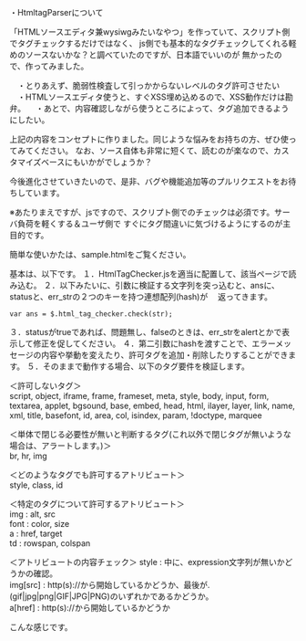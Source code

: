 ・HtmltagParserについて

 「HTMLソースエディタ兼wysiwgみたいなやつ」を作っていて、スクリプト側でタグチェックするだけではなく、
 js側でも基本的なタグチェックしてくれる軽めのソースないかな？と調べていたのですが、日本語でいいのが
 無かったので、作ってみました。

　・とりあえず、脆弱性検査して引っかからないレベルのタグ許可させたい
　・HTMLソースエディタ使うと、すぐXSS埋め込めるので、XSS動作だけは勘弁。
　・あとで、内容確認しながら使うところによって、タグ追加できるようにしたい。

 上記の内容をコンセプトに作りました。同じような悩みをお持ちの方、ぜひ使ってみてください。
 なお、ソース自体も非常に短くて、読むのが楽なので、カスタマイズベースにもいかがでしょうか？

 今後進化させていきたいので、是非、バグや機能追加等のプルリクエストをお待ちしています。

※あたりまえですが、jsですので、スクリプト側でのチェックは必須です。サーバ負荷を軽くする＆ユーザ側で
すぐにタグ間違いに気づけるようにするのが主目的です。


簡単な使いかたは、sample.htmlをご覧ください。

基本は、以下です。
１．HtmlTagChecker.jsを適当に配置して、該当ページで読み込む。
２．以下みたいに、引数に検証する文字列を突っ込むと、ansに、statusと、err_strの２つのキーを持つ連想配列(hash)が
　返ってきます。

	var ans = $.html_tag_checker.check(str);

３．statusがtrueであれば、問題無し、falseのときは、err_strをalertとかで表示して修正を促してください。
４．第二引数にhashを渡すことで、エラーメッセージの内容や挙動を変えたり、許可タグを追加・削除したりすることができます。
５．そのままで動作する場合、以下のタグ要件を検証します。

＜許可しないタグ＞<br/>
script, object, iframe, frame, frameset, meta, style, body, input, form, textarea, applet, bgsound, base, embed, head, html, ilayer, layer, link, name, xml, title, basefont, id, area, col, isindex, param, !doctype, marquee

＜単体で閉じる必要性が無いと判断するタグ(これ以外で閉じタグが無いような場合は、アラートします。)＞<br/>
br, hr, img<br/>

＜どのようなタグでも許可するアトリビュート＞<br/>
style, class, id<br/>

＜特定のタグについて許可するアトリビュート＞<br/>
img : alt, src<br/>
font : color, size<br/>
a : href, target<br/>
td : rowspan, colspan<br/>

＜アトリビュートの内容チェック＞
style : 中に、expression文字列が無いかどうかの確認。<br/>
img[src] : http(s)://から開始しているかどうか、最後が.(gif|jpg|png|GIF|JPG|PNG)のいずれかであるかどうか。<br/>
a[href] : http(s)://から開始しているかどうか<br/>

こんな感じです。

